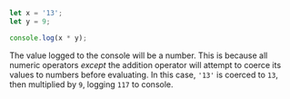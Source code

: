 ```js
let x = '13';
let y = 9;

console.log(x * y);
```

The value logged to the console will be a number. This is because all numeric operators *except* the addition operator will attempt to coerce its values to numbers before evaluating. In this case, `'13'` is coerced to `13`, then multiplied by `9`, logging `117` to console.